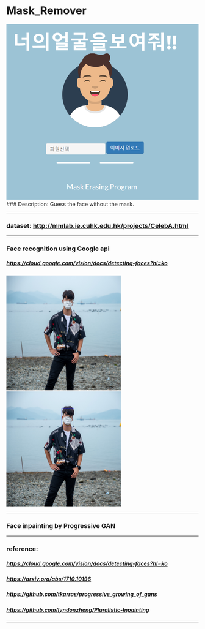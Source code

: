# Mask_Remover
<img src="./main.PNG">
### Description: Guess the face without the mask.

---

### dataset: http://mmlab.ie.cuhk.edu.hk/projects/CelebA.html

---

### Face recognition using Google api
##### https://cloud.google.com/vision/docs/detecting-faces?hl=ko
<img src="./origin.png" height="300px" width="300px"> <img src="./detect.jpg" height="300px" width="300px">

---

### Face inpainting by Progressive GAN

---

### reference:
##### https://cloud.google.com/vision/docs/detecting-faces?hl=ko
##### https://arxiv.org/abs/1710.10196
##### https://github.com/tkarras/progressive_growing_of_gans
##### https://github.com/lyndonzheng/Pluralistic-Inpainting
---
